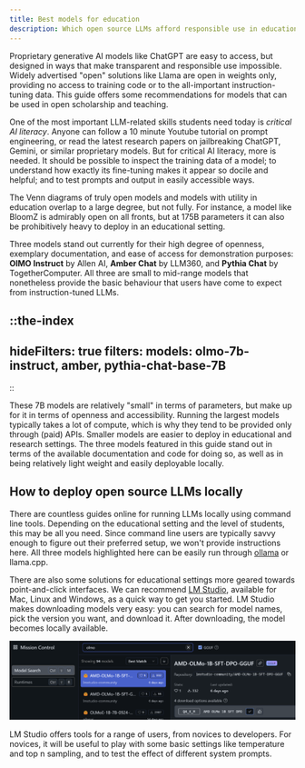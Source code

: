 ```yaml
---
title: Best models for education
description: Which open source LLMs afford responsible use in education and teaching?
---
```


Proprietary generative AI models like ChatGPT are easy to access, but designed in ways that make transparent and responsible use impossible. Widely advertised "open" solutions like Llama are open in weights only, providing no access to training code or to the all-important instruction-tuning data. This guide offers some recommendations for models that can be used in open scholarship and teaching.

One of the most important LLM-related skills students need today is _critical AI literacy_. Anyone can follow a 10 minute Youtube tutorial on prompt engineering, or read the latest research papers on jailbreaking ChatGPT, Gemini, or similar proprietary models. But for critical AI literacy, more is needed. It should be possible to inspect the training data of a model; to understand how exactly its fine-tuning makes it appear so docile and helpful; and to test prompts and output in easily accessible ways.

The Venn diagrams of truly open models and models with utility in education overlap to a large degree, but not fully. For instance, a model like BloomZ is admirably open on all fronts, but at 175B parameters it can also be prohibitively heavy to deploy in an educational setting.

Three models stand out currently for their high degree of openness, exemplary documentation, and ease of access for demonstration purposes: **OlMO Instruct** by Allen AI, **Amber Chat** by LLM360, and **Pythia Chat** by TogetherComputer. All three are small to mid-range models that nonetheless provide the basic behaviour that users have come to expect from instruction-tuned LLMs.

::the-index
---
hideFilters: true
filters: 
  models: olmo-7b-instruct, amber, pythia-chat-base-7B
---
::

These 7B models are relatively "small" in terms of parameters, but make up for it in terms of openness and accessibility. Running the largest models typically takes a lot of compute, which is why they tend to be provided only through (paid) APIs. Smaller models are easier to deploy in educational and research settings. The three models featured in this guide stand out in terms of the available documentation and code for doing so, as well as in being relatively light weight and easily deployable locally.

## How to deploy open source LLMs locally
There are countless guides online for running LLMs locally using command line tools. Depending on the educational setting and the level of students, this may be all you need. Since command line users are typically savvy enough to figure out their preferred setup, we won't provide instructions here. All three models highlighted here can be easily run through [ollama](https://github.com/jmorganca/ollama/tree/main?tab=readme-ov-file#ollama) or llama.cpp. 

There are also some solutions for educational settings more geared towards point-and-click interfaces. We can recommend [LM Studio](https://lmstudio.ai/), available for Mac, Linux and Windows, as a quick way to get you started. LM Studio makes downloading models very easy: you can search for model names, pick the version you want, and download it. After downloading, the model becomes locally available.

![Screenshot of LM Studio downloading OlMo](/images/lmstudio-olmo-screenshot.png "LM Studio screenshot")

LM Studio offers tools for a range of users, from novices to developers. For novices, it will be useful to play with some basic settings like temperature and top n sampling, and to test the effect of different system prompts. 
